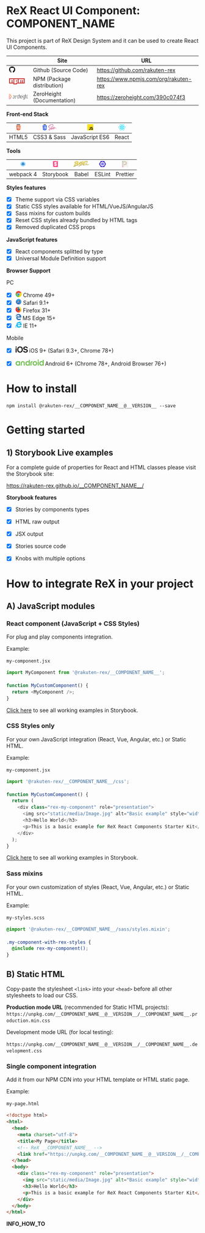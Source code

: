 # ReX React UI Component: __COMPONENT_NAME__

This project is part of ReX Design System and it can be used to create React UI Components.   

|| Site  | URL |
|-------------| ------------- | ------------- |
|<img src="webpack-scripts/markdown/logos/github-icon.svg" height="16" />| Github (Source Code) | https://github.com/rakuten-rex |
|<img src="webpack-scripts/markdown/logos/npm.svg" height="16" />| NPM (Package distribution)  | https://www.npmjs.com/org/rakuten-rex  |
|<img src="webpack-scripts/markdown/logos/zh_logo.svg" height="16" />| ZeroHeight (Documentation)  | https://zeroheight.com/390c074f3 |

**Front-end Stack**  

|<img src="webpack-scripts/markdown/logos/html-5.svg" height="16" />| <img src="webpack-scripts/markdown/logos/css-3.svg" height="16" /> <img src="webpack-scripts/markdown/logos/sass.svg" height="16" />  | <img src="webpack-scripts/markdown/logos/javascript.svg" height="16" /> | <img src="webpack-scripts/markdown/logos/react.svg" height="16" /> |
|:---:|:---: | :---: | :---: |
| HTML5 |CSS3 & Sass | JavaScript ES6 | React |

**Tools**   

|<img src="webpack-scripts/markdown/logos/webpack.svg" height="16" />| <img src="webpack-scripts/markdown/logos/storybook-icon.svg" height="16" /> | <img src="webpack-scripts/markdown/logos/babel.svg" height="16" /> | <img src="webpack-scripts/markdown/logos/eslint.svg" height="16" /> | <img src="webpack-scripts/markdown/logos/prettier.svg" height="16" /> |
|:---:|:---: | :---: | :---: | :---: |
| webpack 4 | Storybook | Babel | ESLint | Prettier |


**Styles features**
- [x] Theme support via CSS variables
- [x] Static CSS styles available for HTML/VueJS/AngularJS
- [x] Sass mixins for custom builds
- [x] Reset CSS styles already bundled by HTML tags
- [x] Removed duplicated CSS props 

**JavaScript features**
- [x] React components splitted by type
- [x] Universal Module Definition support

**Browser Support**

PC
- [x] <img src="webpack-scripts/markdown/browsers/chrome.svg" height="16" /> Chrome 49+
- [x] <img src="webpack-scripts/markdown/browsers/safari.svg" height="16" /> Safari 9.1+
- [x] <img src="webpack-scripts/markdown/browsers/firefox.svg" height="16" /> Firefox 31+
- [x] <img src="webpack-scripts/markdown/browsers/microsoft-edge.svg" height="16" /> MS Edge 15+
- [x] <img src="webpack-scripts/markdown/browsers/internetexplorer.svg" height="16" /> IE 11+

Mobile
- [x] <img src="webpack-scripts/markdown/browsers/ios.svg" height="16" /> iOS 9+ (Safari 9.3+, Chrome 78+)
- [x] <img src="webpack-scripts/markdown/browsers/android.svg" height="16" /> Android 6+ (Chrome 78+, Android Browser 76+)


# How to install

```
npm install @rakuten-rex/__COMPONENT_NAME__@__VERSION__ --save
```

# Getting started

## 1) Storybook Live examples

For a complete guide of properties for React and HTML classes please visit the Storybook site:  

https://rakuten-rex.github.io/__COMPONENT_NAME__/

**Storybook features**
- [x] Stories by components types
- [x] HTML raw output
- [x] JSX output
- [x] Stories source code
- [x] Knobs with multiple options


# How to integrate ReX in your project
## A) JavaScript modules

### React component (JavaScript + CSS Styles)

For plug and play components integration.   

Example: 

`my-component.jsx`

```js
import MyComponent from '@rakuten-rex/__COMPONENT_NAME__';

function MyCustomComponent() {
  return <MyComponent />;
}
```

[Click here](https://rakuten-rex.github.io/__COMPONENT_NAME__/) to see all working examples in Storybook.


### CSS Styles only

For your own JavaScript integration (React, Vue, Angular, etc.) or Static HTML.

Example: 

`my-component.jsx`

```js
import '@rakuten-rex/__COMPONENT_NAME__/css';

function MyCustomComponent() {
  return (
    <div class="rex-my-component" role="presentation">
      <img src="static/media/Image.jpg" alt="Basic example" style="width:100%" />
      <h3>Hello World</h3>
      <p>This is a basic example for ReX React Components Starter Kit</p>
    </div>
  );
}
```

[Click here](https://rakuten-rex.github.io/__COMPONENT_NAME__/) to see all working examples in Storybook.


### Sass mixins

For your own customization of styles (React, Vue, Angular, etc.) or Static HTML.

Example: 

`my-styles.scss`

```scss
@import '@rakuten-rex/__COMPONENT_NAME__/sass/styles.mixin';

.my-component-with-rex-styles {
  @include rex-my-component();
}
```


## B) Static HTML

Copy-paste the stylesheet `<link>` into your `<head>` before all other stylesheets to load our CSS.

**Production mode URL** (recommended for Static HTML projects):  
`https://unpkg.com/__COMPONENT_NAME__@__VERSION__/__COMPONENT_NAME__.production.min.css`


Development mode URL (for local testing):  

`https://unpkg.com/__COMPONENT_NAME__@__VERSION__/__COMPONENT_NAME__.development.css`


### Single component integration
Add it from our NPM CDN into your HTML template or HTML static page.

Example: 

`my-page.html`

```html
<!doctype html>
<html>
  <head>
    <meta charset="utf-8">
    <title>My Page</title>
    <!-- ReX __COMPONENT_NAME__ -->
    <link href="https://unpkg.com/__COMPONENT_NAME__@__VERSION__/__COMPONENT_NAME__.production.min.css" rel="stylesheet">
  </head>
  <body>
    <div class="rex-my-component" role="presentation">
      <img src="static/media/Image.jpg" alt="Basic example" style="width:100%" />
      <h3>Hello World</h3>
      <p>This is a basic example for ReX React Components Starter Kit</p>
    </div>
  </body>
</html>
```

__INFO_HOW_TO__
